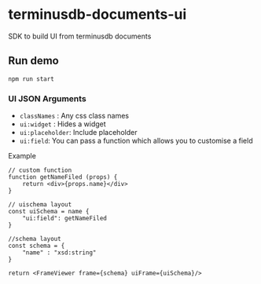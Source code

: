 # terminusdb-documents-ui
SDK to build UI from terminusdb documents

## Run demo
```npm run start```

### UI JSON Arguments
- ```classNames``` :  Any css class names
- ```ui:widget```  :  Hides a widget
- ```ui:placeholder```:  Include placeholder
- ```ui:field```:  You can pass a function which allows you to customise a field

Example
```
// custom function 
function getNameFiled (props) {
    return <div>{props.name}</div>
}

// uischema layout
const uiSchema = name {
    "ui:field": getNameFiled
}

//schema layout
const schema = {
    "name" : "xsd:string"
}

return <FrameViewer frame={schema} uiFrame={uiSchema}/>
```
